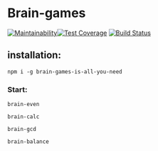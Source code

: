 # Brain-games

[![Maintainability](https://api.codeclimate.com/v1/badges/a99a88d28ad37a79dbf6/maintainability)](https://codeclimate.com/github/codeclimate/codeclimate/maintainability)[![Test Coverage](https://api.codeclimate.com/v1/badges/a99a88d28ad37a79dbf6/test_coverage)](https://codeclimate.com/github/codeclimate/codeclimate/test_coverage) [![Build Status](https://travis-ci.org/radiokilcat/project-lvl1-s260.svg?branch=master)](https://travis-ci.org/radiokilcat/project-lvl1-s260)

## installation:
``` npm i -g brain-games-is-all-you-need ```

### Start:
``` brain-even ```

``` brain-calc ```

``` brain-gcd ```

``` brain-balance ```
